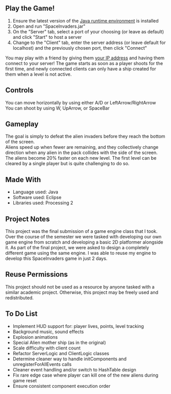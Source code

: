 ## Play the Game!
1. Ensure the latest version of the [Java runtime environment](http://www.oracle.com/technetwork/java/javase/downloads/jre8-downloads-2133155.html) is installed
2. Open and run "SpaceInvaders.jar"
3. On the "Server" tab, select a port of your choosing (or leave as default) and click "Start" to host a server
4. Change to the "Client" tab, enter the server address (or leave default for localhost) and the previously chosen port, then click "Connect"

You may play with a friend by giving them [your IP address](http://whatismyipaddress.com/) and having them connect to your server! The game starts as soon as a player shoots for the first time, and newly connected clients can only have a ship created for them when a level is not active.

## Controls
You can move horizontally by using either A/D or LeftArrow/RightArrow  
You can shoot by using W, UpArrow, or SpaceBar

## Gameplay
The goal is simply to defeat the alien invaders before they reach the bottom of the screen.  
Aliens speed up when fewer are remaining, and they collectively change direction when any alien in the pack collides with the side of the screen.  
The aliens become 20% faster on each new level.  The first level can be cleared by a single player but is quite challenging to do so.

## Made With
- Language used: Java
- Software used: Eclipse
- Libraries used: Processing 2

## Project Notes
This project was the final submission of a game engine class that I took. Over the course of the semester we were tasked with developing our own game engine from scratch and developing a basic 2D platformer alongside it. As part of the final project, we were asked to design a completely different game using the same engine. I was able to reuse my engine to develop this SpaceInvaders game in just 2 days.

## Reuse Permissions
This project should not be used as a resource by anyone tasked with a similar academic project.  Otherwise, this project may be freely used and redistributed.

## To Do List
- Implement HUD support for: player lives, points, level tracking
- Background music, sound effects
- Explosion animations
- Special Alien mother ship (as in the original)
- Scale difficulty with client count
- Refactor ServerLogic and ClientLogic classes
- Determine cleaner way to handle initComponents and unregisterForAllEvents calls
- Cleaner event handling and/or switch to HashTable design
- Fix rare edge case where player can kill one of the new aliens during game reset
- Ensure consistent component execution order
